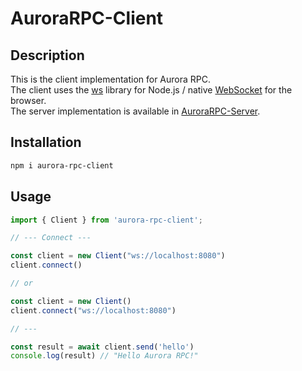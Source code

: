 # AuroraRPC-Client

## Description

This is the client implementation for Aurora RPC.  
The client uses the [ws](https://github.com/websockets/ws) library for Node.js / native [WebSocket](https://developer.mozilla.org/en-US/docs/Web/API/WebSocket) for the browser.  
The server implementation is available in [AuroraRPC-Server](https://github.com/AuroraTeam/AuroraRPC-Server).

## Installation

```bash
npm i aurora-rpc-client
```

## Usage

```ts
import { Client } from 'aurora-rpc-client';

// --- Connect ---

const client = new Client("ws://localhost:8080")
client.connect()

// or

const client = new Client()
client.connect("ws://localhost:8080")

// ---

const result = await client.send('hello')
console.log(result) // "Hello Aurora RPC!"
```
